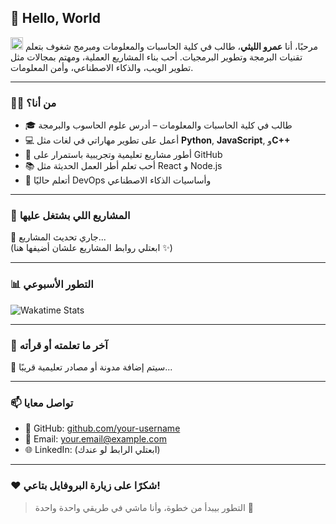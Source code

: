 ## 👋 Hello, World

<img src='https://x.tw93.fun/images/hi.gif' alt='Hi' width="20"/> مرحبًا، أنا **عمرو الليثي**، طالب في كلية الحاسبات والمعلومات ومبرمج شغوف بتعلم تقنيات البرمجة وتطوير البرمجيات. أحب بناء المشاريع العملية، ومهتم بمجالات مثل تطوير الويب، والذكاء الاصطناعي، وأمن المعلومات.

---

### 👨‍💻 من أنا؟

- 🎓 طالب في كلية الحاسبات والمعلومات – أدرس علوم الحاسوب والبرمجة
- 💻 أعمل على تطوير مهاراتي في لغات مثل **Python**, **JavaScript**, و**C++**
- 🔭 أطور مشاريع تعليمية وتجريبية باستمرار على GitHub
- 📚 أحب تعلم أطر العمل الحديثة مثل React و Node.js
- 🌱 أتعلم حاليًا DevOps وأساسيات الذكاء الاصطناعي

---

### 🚀 المشاريع اللي بشتغل عليها

🚧 جاري تحديث المشاريع...  
(ابعتلي روابط المشاريع علشان أضيفها هنا ✨)

---

### 📊 التطور الأسبوعي

<!-- استخدم Wakatime أو GitHub metrics لو حابب -->
<picture>
  <source media="(prefers-color-scheme: dark)" srcset="https://x.tw93.fun/images/wakatime_weekly_language_stats_black.svg">
  <source media="(prefers-color-scheme: light)" srcset="https://x.tw93.fun/images/wakatime_weekly_language_stats.svg">
  <img src="https://x.tw93.fun/images/wakatime_weekly_language_stats.svg" alt="Wakatime Stats">
</picture>

---

### 📝 آخر ما تعلمته أو قرأته

🚧 سيتم إضافة مدونة أو مصادر تعليمية قريبًا...

---

### 📫 تواصل معايا

- 💼 GitHub: [github.com/your-username](https://github.com/your-username)
- 📧 Email: your.email@example.com
- 🌐 LinkedIn: (ابعتلي الرابط لو عندك)

---

### ❤️ شكرًا على زيارة البروفايل بتاعي!

> التطور بيبدأ من خطوة، وأنا ماشي في طريقي واحدة واحدة 💪  
